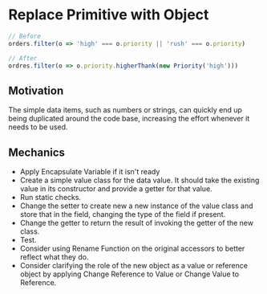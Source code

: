 # Replace Primitive with Object

```javascript
// Before
orders.filter(o => 'high' === o.priority || 'rush' === o.priority)

// After
ordres.filter(o => o.priority.higherThank(new Priority('high')))
```

## Motivation

The simple data items, such as numbers or strings, can quickly end up being duplicated around the code base, 
increasing the effort whenever it needs to be used.


## Mechanics

- Apply Encapsulate Variable if it isn't ready
- Create a simple value class for the data value. It should take the existing value in its constructor and provide a getter for that value.
- Run static checks.
- Change the setter to create new a new instance of the value class and store that in the field, changing the type of the field if present.
- Change the getter to return the result of invoking the getter of the new class.
- Test.
- Consider using Rename Function on the original accessors to better reflect what they do.
- Consider clarifying the role of the new object as a value or reference object by applying Change Reference to Value or Change Value to Reference.
